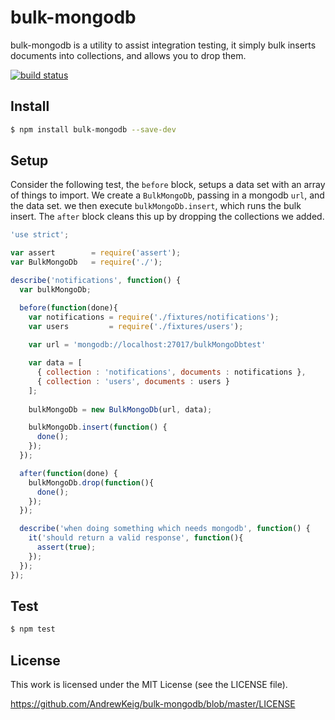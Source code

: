 bulk-mongodb
==================

bulk-mongodb is a utility to assist integration testing, it simply bulk inserts documents into collections, and allows you to drop them.

[![build status](https://travis-ci.org/AndrewKeig/bulk-mongodb.svg)](http://travis-ci.org/AndrewKeig/bulk-mongodb)

## Install

```sh
$ npm install bulk-mongodb --save-dev
```


## Setup
Consider the following test, the `before` block, setups a data set with an array of things to import. We create a `BulkMongoDb`, passing in a mongodb `url`, and the data set.  we then execute `bulkMongoDb.insert`, which runs the bulk insert.  The `after` block cleans this up by dropping the collections we added.

```javascript
'use strict';

var assert        = require('assert');
var BulkMongoDb   = require('./');

describe('notifications', function() {
  var bulkMongoDb;

  before(function(done){
    var notifications = require('./fixtures/notifications');
    var users         = require('./fixtures/users');
    
    var url = 'mongodb://localhost:27017/bulkMongoDbtest'

    var data = [
      { collection : 'notifications', documents : notifications },
      { collection : 'users', documents : users }  
    ];
 
    bulkMongoDb = new BulkMongoDb(url, data);

    bulkMongoDb.insert(function() {
      done();
    });
  });

  after(function(done) {
    bulkMongoDb.drop(function(){
      done();
    });
  });

  describe('when doing something which needs mongodb', function() {
    it('should return a valid response', function(){
      assert(true);
    });
  });
});
```


## Test

```sh
$ npm test
```

## License

This work is licensed under the MIT License (see the LICENSE file).

https://github.com/AndrewKeig/bulk-mongodb/blob/master/LICENSE